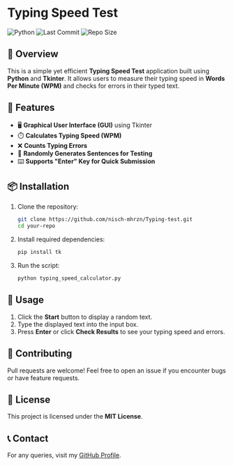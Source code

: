 # Typing Speed Test

![Python](https://img.shields.io/badge/Python-3.8%2B-blue.svg)
![Last Commit](https://img.shields.io/github/last-commit/nsich-mhrzn/Typing-test)
![Repo Size](https://img.shields.io/github/repo-size/nisch-mhrzn/Typing-test)

## 🚀 Overview
This is a simple yet efficient **Typing Speed Test** application built using **Python** and **Tkinter**. It allows users to measure their typing speed in **Words Per Minute (WPM)** and checks for errors in their typed text.

## 📌 Features
- 🖥️ **Graphical User Interface (GUI)** using Tkinter
- ⏱️ **Calculates Typing Speed (WPM)**
- ❌ **Counts Typing Errors**
- 🎯 **Randomly Generates Sentences for Testing**
- ⌨️ **Supports "Enter" Key for Quick Submission**

## 📦 Installation
1. Clone the repository:
   ```sh
   git clone https://github.com/nisch-mhrzn/Typing-test.git
   cd your-repo
   ```
2. Install required dependencies:
   ```sh
   pip install tk
   ```
3. Run the script:
   ```sh
   python typing_speed_calculator.py
   ```

## 🔧 Usage
1. Click the **Start** button to display a random text.
2. Type the displayed text into the input box.
3. Press **Enter** or click **Check Results** to see your typing speed and errors.

## 🤝 Contributing
Pull requests are welcome! Feel free to open an issue if you encounter bugs or have feature requests.

## 📜 License
This project is licensed under the **MIT License**.

## 📞 Contact
For any queries, visit my [GitHub Profile](https://github.com/nisch-mhrzn).

